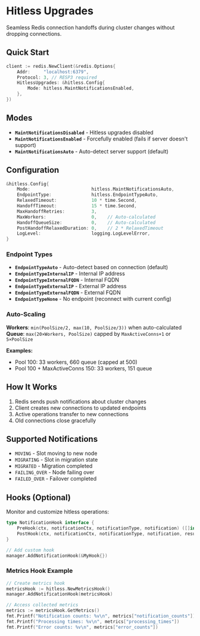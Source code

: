 # Hitless Upgrades

Seamless Redis connection handoffs during cluster changes without dropping connections.

## Quick Start

```go
client := redis.NewClient(&redis.Options{
    Addr:     "localhost:6379",
    Protocol: 3, // RESP3 required
    HitlessUpgrades: &hitless.Config{
        Mode: hitless.MaintNotificationsEnabled,
    },
})
```

## Modes

- **`MaintNotificationsDisabled`** - Hitless upgrades disabled
- **`MaintNotificationsEnabled`** - Forcefully enabled (fails if server doesn't support)
- **`MaintNotificationsAuto`** - Auto-detect server support (default)

## Configuration

```go
&hitless.Config{
    Mode:                       hitless.MaintNotificationsAuto,
    EndpointType:               hitless.EndpointTypeAuto,
    RelaxedTimeout:             10 * time.Second,
    HandoffTimeout:             15 * time.Second,
    MaxHandoffRetries:          3,
    MaxWorkers:                 0,    // Auto-calculated
    HandoffQueueSize:           0,    // Auto-calculated
    PostHandoffRelaxedDuration: 0,    // 2 * RelaxedTimeout
    LogLevel:                   logging.LogLevelError,
}
```

### Endpoint Types

- **`EndpointTypeAuto`** - Auto-detect based on connection (default)
- **`EndpointTypeInternalIP`** - Internal IP address
- **`EndpointTypeInternalFQDN`** - Internal FQDN
- **`EndpointTypeExternalIP`** - External IP address
- **`EndpointTypeExternalFQDN`** - External FQDN
- **`EndpointTypeNone`** - No endpoint (reconnect with current config)

### Auto-Scaling

**Workers**: `min(PoolSize/2, max(10, PoolSize/3))` when auto-calculated
**Queue**: `max(20×Workers, PoolSize)` capped by `MaxActiveConns+1` or `5×PoolSize`

**Examples:**
- Pool 100: 33 workers, 660 queue (capped at 500)
- Pool 100 + MaxActiveConns 150: 33 workers, 151 queue

## How It Works

1. Redis sends push notifications about cluster changes
2. Client creates new connections to updated endpoints
3. Active operations transfer to new connections
4. Old connections close gracefully

## Supported Notifications

- `MOVING` - Slot moving to new node
- `MIGRATING` - Slot in migration state
- `MIGRATED` - Migration completed
- `FAILING_OVER` - Node failing over
- `FAILED_OVER` - Failover completed

## Hooks (Optional)

Monitor and customize hitless operations:

```go
type NotificationHook interface {
    PreHook(ctx, notificationCtx, notificationType, notification) ([]interface{}, bool)
    PostHook(ctx, notificationCtx, notificationType, notification, result)
}

// Add custom hook
manager.AddNotificationHook(&MyHook{})
```

### Metrics Hook Example

```go
// Create metrics hook
metricsHook := hitless.NewMetricsHook()
manager.AddNotificationHook(metricsHook)

// Access collected metrics
metrics := metricsHook.GetMetrics()
fmt.Printf("Notification counts: %v\n", metrics["notification_counts"])
fmt.Printf("Processing times: %v\n", metrics["processing_times"])
fmt.Printf("Error counts: %v\n", metrics["error_counts"])
```
